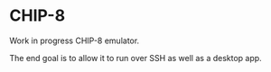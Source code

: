# CHIP-8

Work in progress CHIP-8 emulator.

The end goal is to allow it to run over SSH as well as a desktop app.

